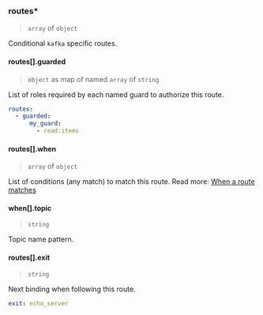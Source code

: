 ### routes\*

> `array` of `object`

Conditional `kafka` specific routes.

#### routes[].guarded

> `object` as map of named `array` of `string`

List of roles required by each named guard to authorize this route.

```yaml
routes:
  - guarded:
      my_guard:
        - read:items
```

#### routes[].when

> `array` of `object`

List of conditions (any match) to match this route.
Read more: [When a route matches](/concepts/protocol/README.md#route-matches)

#### when[].topic

> `string`

Topic name pattern.

#### routes[].exit

> `string`

Next binding when following this route.

```yaml
exit: echo_server
```
